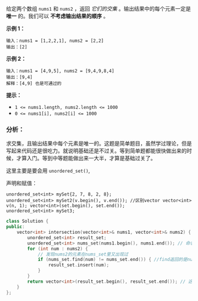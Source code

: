 给定两个数组 `nums1` 和 `nums2` ，返回 *它们的交集* 。输出结果中的每个元素一定是 **唯一** 的。我们可以 **不考虑输出结果的顺序** 。

 

**示例 1：**

```
输入：nums1 = [1,2,2,1], nums2 = [2,2]
输出：[2]
```

**示例 2：**

```
输入：nums1 = [4,9,5], nums2 = [9,4,9,8,4]
输出：[9,4]
解释：[4,9] 也是可通过的
```

 

**提示：**

- `1 <= nums1.length, nums2.length <= 1000`
- `0 <= nums1[i], nums2[i] <= 1000`

### 分析：

求交集，且输出结果中每个元素是唯一的。这题是简单题目，虽然学过理论，但是写起来代码还是很吃力。就说明基础还是不过关。等到简单题都能很快做出来的时候，才算入门。等到中等题能做出来一大半，才算是基础过关了。

这里主要是要会用 `unordered_set()`, 

声明和赋值：

```
unordered_set<int> mySet{2, 7, 8, 2, 8};
unordered_set<int> mySet2(v.begin(), v.end()); //区别vector vector<int> v(n, 1); vector<int>(set.begin(), set.end());
unordered_set<int> mySet3;

```

```cpp
class Solution {
public:
    vector<int> intersection(vector<int>& nums1, vector<int>& nums2) {
        unordered_set<int> result_set;
        unordered_set<int> nums_set(nums1.begin(), nums1.end()); // 命名加括弧赋值
        for (int num : nums2) {
            // 发现nums2的元素在nums_set里又出现过
            if (nums_set.find(num) != nums_set.end()) { //find返回的是num在nums_set中的迭代器位置
                result_set.insert(num);
            }
        }
        return vector<int>(result_set.begin(), result_set.end()); // 这样也可以，不需要命名，直接赋值
    }
};
```

